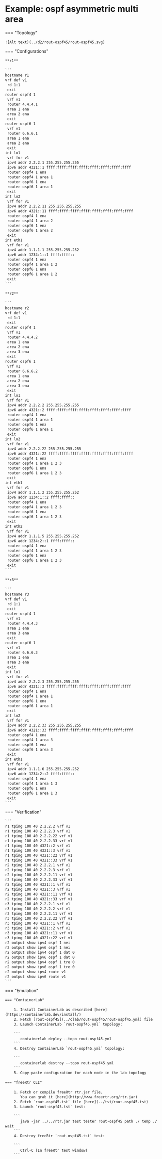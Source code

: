 # Example: ospf asymmetric multi area

=== "Topology"

    ![Alt text](../d2/rout-ospf45/rout-ospf45.svg)

=== "Configurations"

    **r1**

    ```
    hostname r1
    vrf def v1
     rd 1:1
     exit
    router ospf4 1
     vrf v1
     router 4.4.4.1
     area 1 ena
     area 2 ena
     exit
    router ospf6 1
     vrf v1
     router 6.6.6.1
     area 1 ena
     area 2 ena
     exit
    int lo1
     vrf for v1
     ipv4 addr 2.2.2.1 255.255.255.255
     ipv6 addr 4321::1 ffff:ffff:ffff:ffff:ffff:ffff:ffff:ffff
     router ospf4 1 ena
     router ospf4 1 area 1
     router ospf6 1 ena
     router ospf6 1 area 1
     exit
    int lo2
     vrf for v1
     ipv4 addr 2.2.2.11 255.255.255.255
     ipv6 addr 4321::11 ffff:ffff:ffff:ffff:ffff:ffff:ffff:ffff
     router ospf4 1 ena
     router ospf4 1 area 2
     router ospf6 1 ena
     router ospf6 1 area 2
     exit
    int eth1
     vrf for v1
     ipv4 addr 1.1.1.1 255.255.255.252
     ipv6 addr 1234:1::1 ffff:ffff::
     router ospf4 1 ena
     router ospf4 1 area 1 2
     router ospf6 1 ena
     router ospf6 1 area 1 2
     exit
    ```

    **r2**

    ```
    hostname r2
    vrf def v1
     rd 1:1
     exit
    router ospf4 1
     vrf v1
     router 4.4.4.2
     area 1 ena
     area 2 ena
     area 3 ena
     exit
    router ospf6 1
     vrf v1
     router 6.6.6.2
     area 1 ena
     area 2 ena
     area 3 ena
     exit
    int lo1
     vrf for v1
     ipv4 addr 2.2.2.2 255.255.255.255
     ipv6 addr 4321::2 ffff:ffff:ffff:ffff:ffff:ffff:ffff:ffff
     router ospf4 1 ena
     router ospf4 1 area 1
     router ospf6 1 ena
     router ospf6 1 area 1
     exit
    int lo2
     vrf for v1
     ipv4 addr 2.2.2.22 255.255.255.255
     ipv6 addr 4321::22 ffff:ffff:ffff:ffff:ffff:ffff:ffff:ffff
     router ospf4 1 ena
     router ospf4 1 area 1 2 3
     router ospf6 1 ena
     router ospf6 1 area 1 2 3
     exit
    int eth1
     vrf for v1
     ipv4 addr 1.1.1.2 255.255.255.252
     ipv6 addr 1234:1::2 ffff:ffff::
     router ospf4 1 ena
     router ospf4 1 area 1 2 3
     router ospf6 1 ena
     router ospf6 1 area 1 2 3
     exit
    int eth2
     vrf for v1
     ipv4 addr 1.1.1.5 255.255.255.252
     ipv6 addr 1234:2::1 ffff:ffff::
     router ospf4 1 ena
     router ospf4 1 area 1 2 3
     router ospf6 1 ena
     router ospf6 1 area 1 2 3
     exit
    ```

    **r3**

    ```
    hostname r3
    vrf def v1
     rd 1:1
     exit
    router ospf4 1
     vrf v1
     router 4.4.4.3
     area 1 ena
     area 3 ena
     exit
    router ospf6 1
     vrf v1
     router 6.6.6.3
     area 1 ena
     area 3 ena
     exit
    int lo1
     vrf for v1
     ipv4 addr 2.2.2.3 255.255.255.255
     ipv6 addr 4321::3 ffff:ffff:ffff:ffff:ffff:ffff:ffff:ffff
     router ospf4 1 ena
     router ospf4 1 area 1
     router ospf6 1 ena
     router ospf6 1 area 1
     exit
    int lo2
     vrf for v1
     ipv4 addr 2.2.2.33 255.255.255.255
     ipv6 addr 4321::33 ffff:ffff:ffff:ffff:ffff:ffff:ffff:ffff
     router ospf4 1 ena
     router ospf4 1 area 3
     router ospf6 1 ena
     router ospf6 1 area 3
     exit
    int eth1
     vrf for v1
     ipv4 addr 1.1.1.6 255.255.255.252
     ipv6 addr 1234:2::2 ffff:ffff::
     router ospf4 1 ena
     router ospf4 1 area 1 3
     router ospf6 1 ena
     router ospf6 1 area 1 3
     exit
    ```

=== "Verification"

    ```
    r1 tping 100 40 2.2.2.2 vrf v1
    r1 tping 100 40 2.2.2.3 vrf v1
    r1 tping 100 40 2.2.2.22 vrf v1
    r1 tping 100 40 2.2.2.33 vrf v1
    r1 tping 100 40 4321::2 vrf v1
    r1 tping 100 40 4321::3 vrf v1
    r1 tping 100 40 4321::22 vrf v1
    r1 tping 100 40 4321::33 vrf v1
    r2 tping 100 40 2.2.2.1 vrf v1
    r2 tping 100 40 2.2.2.3 vrf v1
    r2 tping 100 40 2.2.2.11 vrf v1
    r2 tping 100 40 2.2.2.33 vrf v1
    r2 tping 100 40 4321::1 vrf v1
    r2 tping 100 40 4321::3 vrf v1
    r2 tping 100 40 4321::11 vrf v1
    r2 tping 100 40 4321::33 vrf v1
    r3 tping 100 40 2.2.2.1 vrf v1
    r3 tping 100 40 2.2.2.2 vrf v1
    r3 tping 100 40 2.2.2.11 vrf v1
    r3 tping 100 40 2.2.2.22 vrf v1
    r3 tping 100 40 4321::1 vrf v1
    r3 tping 100 40 4321::2 vrf v1
    r3 tping 100 40 4321::11 vrf v1
    r3 tping 100 40 4321::22 vrf v1
    r2 output show ipv4 ospf 1 nei
    r2 output show ipv6 ospf 1 nei
    r2 output show ipv4 ospf 1 dat 0
    r2 output show ipv6 ospf 1 dat 0
    r2 output show ipv4 ospf 1 tre 0
    r2 output show ipv6 ospf 1 tre 0
    r2 output show ipv4 route v1
    r2 output show ipv6 route v1
    ```

=== "Emulation"

    === "ContainerLab"

        1. Install ContainerLab as described [here](https://containerlab.dev/install/)  
        2. Fetch [rout-ospf45](../clab/rout-ospf45/rout-ospf45.yml) file  
        3. Launch ContainerLab `rout-ospf45.yml` topology:  

        ```
           containerlab deploy --topo rout-ospf45.yml  
        ```
        4. Destroy ContainerLab `rout-ospf45.yml` topology:  

        ```
           containerlab destroy --topo rout-ospf45.yml  
        ```
        5. Copy-paste configuration for each node in the lab topology

    === "freeRtr CLI"

        1. Fetch or compile freeRtr rtr.jar file.  
           You can grab it [here](http://www.freertr.org/rtr.jar)  
        2. Fetch `rout-ospf45.tst` file [here](../tst/rout-ospf45.tst)  
        3. Launch `rout-ospf45.tst` test:  

        ```
           java -jar ../../rtr.jar test tester rout-ospf45 path ./ temp ./ wait
        ```
        4. Destroy freeRtr `rout-ospf45.tst` test:  

        ```
           Ctrl-C (In freeRtr test window)
        ```

